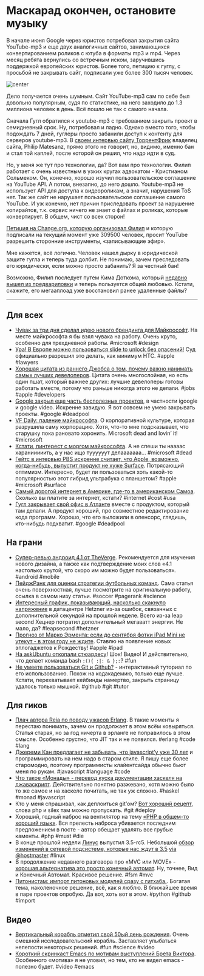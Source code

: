 # Маскарад окончен, остановите музыку

В начале июня Google через юристов потребовал закрытия сайта YouTube-mp3 и еще двух аналогичных сайтов, занимающихся конвертированием роликов с ютуба в форматы mp3 и mp4. Через месяц ребята вернулись со встречным иском, заручившись поддержкой европейских юристов. Более того, петицию к гуглу, с просьбой не закрывать сайт, подписали уже более 300 тысяч человек.

![center](http://chyo.ru/googleyoutubemp3.png)

Дело получается очень шумным. Сайт YouTube-mp3 сам по себе был довольно популярным, судя по статистике, на него заходило до 1.3 миллиона человек в день. Всё пошло не так с самого начала.

Сначала Гугл обратился к youtube-mp3 с требованием закрыть проект в семидневный срок. Ну, потребовал и ладно. Однако вместо того, чтобы подождать 7 дней, гуглеры просто забанили доступ к контенту для серверов youtube-mp3. В [своем интервью сайту ТоррентФрик](http://www.readability.com/articles/ypzntuod) владелец сайта, Philip Matesanz, прямо этого не говорит, но, видимо, именно бан и стал той каплей, после которой он решил, что надо идти в суд.

Но, у меня же тут про технологии, да? Вот вам про технологии. Филип работает с очень известным в узких кругах адвокатом - Кристианом Сольмеком. Он, конечно, хорошо изучил пользовательское соглашение на YouTube API. А потом, внезапно, до него дошло. Youtube-mp3 не использует API для доступа к видеороликам, а значит, нарушения ToS нет. Так же сайт не нарушает пользовательское соглашение самого YouTube. И уж конечно, нет причин приследовать проект за нарушение копирайтов, т.к. сервис ничего не знает о файлах и роликах, которые конвертирует. В общем, чист со всех сторон!

[Петиция на Change.org, которую организовал Филип](http://www.change.org/petitions/ceo-youtube-allow-third-party-recording-tools-for-youtube) и которую подписали на текущий момент уже 309500 человек, просит YouTube разрешить сторонние инструменты, «записывающие эфир».

Мне кажется, всё логично. Человек нашел дырку в юридической защите гугла и теперь туда долбит. Не понимаю, зачем преследовать его юридически, если можно просто забанить? Я за честный бан!

Возможно, Филип последует путем Кима Доткома, который [недавно вышел из предвариловки](http://www.nytimes.com/2012/07/04/technology/megaupload-founder-goes-from-arrest-to-cult-hero.html?_r=3&hp) и теперь пользуется общей любовью. Кстати, скажите, его мегааплоад уже восстановил ранее удаленные файлы?

-----

## Для всех
* [Чувак за три дня сделал идею нового брендинга для Майкрософт](http://www.minimallyminimal.com/journal/2012/7/3/the-next-microsoft.html). На месте майкрософта я бы взял чувака на работу. Очень круто, особенно для трехдневной работы. #microsoft #design
* [Ура! В Европе можно пользоваться slide to unlock без опасений!](http://www.theverge.com/2012/7/4/3136922/apple-htc-uk-high-court-patents-invalid) Суд официально разрешил это делать, как минимум HTC. #apple #lawyers
* [Хорошая цитата из раннего Джобса о том, почему важно нанимать самых лучших девелоперов](http://benlakey.com/2012/07/04/why-you-need-to-hire-great-developers-part-2/). Цитата очень многослойная, но есть один пшат, который важнее других: лучшие девелоперы готовы работать вместе, потому что раньше никогда этого не делали. #jobs #apple #developers
* [Google закрыл еще часть бесполезных проектов](http://techcrunch.com/2012/07/03/google-shutdowns-continue-igoogle-google-video-google-mini-others-are-killed/), в частности igoogle и google video. Искренне завидую. Я вот совсем не умею закрывать проекты. #google #deadpool
* [VF Daily: падение майкрософта](http://www.vanityfair.com/online/daily/2012/07/microsoft-downfall-emails-steve-ballmer). О корпоративной культуре, которая разрушила саму корпорацию. Хотя, что-то мне подсказывает, что старушку пока рановато хоронить. Microsoft dead and lovin’ it! #microsoft
* [Кстати, пинтерест с моргом майкрософта](http://pinterest.com/harrymccracken/microsoft-morgue/). А не спеши ты наааас харанииииить, а у нас ищо туууууут делааааааа… #microsoft #dead
* [Гейтс в интервью PBS искренне считает, что Apple, возможно, когда-нибудь, выпустит продукт не хуже Surface](http://news.cnet.com/8301-17852_3-57466040-71/gates-apple-may-have-to-make-a-surface-like-device/). Потрясающий оптимизм. Интересно, будет ли пользоваться хоть какой-то популярностью этот гибрид ультрабука с планшетом? #apple #microsoft #surface
* [Самый дорогой интернет в Америке, где-то в американском Самоа](http://www.engadget.com/2012/07/04/most-expensive-internet-in-america-samoa-broadband-interview/). Сколько вы платите за интернет, кстати?  #internet #cost #usa
* [Гугл закрывает свой офис в Атланте](https://plus.google.com/109697072684132989725/posts/WwRaBNhJAch) вместе с продуктом, который там делали. А продукт хороший, про совместное редактирование кода программ. Хорошо, что его выложили в опенсорс, глядишь, кто-нибудь подхватит. #google #deadpool


## На грани
* [Супер-ревью андроид 4.1 от TheVerge](http://www.theverge.com/2012/7/3/3134347/android-4-1-jelly-bean-review?). Рекомендуется для изучения нового дизайна, а также как подтверждение моих слов «4.1 настолько крутой, что скоро им можно будет пользоваться». #android #mobile
* [ПейджРанк для оценки стратегии футбольных команд](http://www.technologyreview.com/view/428399/pagerank-algorithm-reveals-soccer-teams/). Сама статья очень поверхностная, лучше посмотрите на оригинальную работу, ссылка в самом низу статьи. #soccer #pagerank #science
* [Интересный график, показывающий, насколько скакнуло напряжение](http://imgur.com/a/ykoup) в датацентре Hetzner из-за ошибок, связанных с дополнительной секундой на прошлой неделе. Всего из-за leap second Хецнер потратил дополнительный мегаватт энергии. Не мало, да? #leapsecond #hetzner
* [Прогноз от Марко Эрмента: если до сентября фотки iPad Mini не утекут - в этом году не ждите](http://www.marco.org/2012/07/04/the-ipad-mini). Ставлю на появление новых эплогаджетов к Рождеству! #apple #ipad
* [На askUbuntu откопали стюардесу](http://askubuntu.com/questions/159491/why-did-this-command-make-my-system-lag-so-bad-i-had-to-reboot)! Шок! Видео! И действительно, что делает команда bash `:(){ :|: & };:`? #fun
* [Не умеете пользоваться Git и Github?](http://try.github.com/levels/1/challenges/1) - интерактивный туториал по его использованию. Похож на кодакадемию, только еще лучше. Кстати, перехватывает кейбинды намертво, закрыть страницу удалось только мышкой. #github #git #tutor


## Для гиков
* [Плач автора Reia по поводу ужасов Erlang](http://www.unlimitednovelty.com/2011/07/trouble-with-erlang-or-erlang-is-ghetto.html). В такие моменты я перестаю понимать, зачем он продолжает в этом всём ковыряться. Статья старая, но за год ничерта в эрланге не поправилось в этом смысле. Особенно грустно, что JIT так и не появился. #erlang #code #lang
* [Джереми Кан предлагает не забывать, что javascript’у уже 30 лет](http://jeremyckahn.github.com/blog/2012/07/01/treating-javascript-like-a-30-year-old-language/) и программировать на нем надо в старом стиле. Я пишу еще более старомодно, поэтому программисты клайентсайда обычно бьют меня по рукам. #javascript #language #code
* [Что такое «Монады» - перевод куска документации хаскеля на джаваскрипт](http://blog.jcoglan.com/2011/03/05/translation-from-haskell-to-javascript-of-selected-portions-of-the-best-introduction-to-monads-ive-ever-read/). Действительно понятно разжевано, хотя можно было то же самое и на хаскеле почитать, не так уж сложно. #haskel #monad #javascript
* Кто у меня спрашивал, как деплоиться git’ом? [Вот хороший рецепт](http://blog.jmoz.co.uk/deploy-git-push-php-silex), слова php и silex там можно пропускать. #git #deploy
* Хороший, годный наброс на вентилятор на тему [«PHP в общем-то хороший язык»](http://fabien.potencier.org/article/64/php-is-much-better-than-what-you-think). Вся прелесть наброса убивается последним предложением в посте - автор обещает удалять все грубые каменты. #php #must #die
* В конце прошлой недели [Линус](http://en.wikipedia.org/wiki/Linus_Torvalds) выпустил 3.5-rc5. Небольшой [обзор изменений в сетевой подсистеме, которые нас ждут в 3.5](http://www.h-online.com/open/features/Kernel-Log-Coming-in-Linux-3-5-Part-1-Networking-1625047.html) [via @hostmaster](http://twitter.com/hostmaster) #linux
* В продолжение недавнего разговора про «MVC или MOVE» - [хорошая альтернатива это просто конечный автомат](http://ingoschramm.tumblr.com/post/26409997578/mvc-move-or-simply-a-state-machine). Ну, точнее, Вид и Конечный Автомат. Красивое решение. #fsm #mvc
* [Питонистам: импорт питоновых модулей сразу с гитхаба.](https://github.com/xando/github_import). Богатая тема, наколеночное решение, всё, как я люблю. В ближайшее время в паре проектов опробую. Да вот, хоть вот в этом. #python #github #import

## Видео
* [Вертикальный корабль отметил свой 50ый день рождения](http://www.bbc.co.uk/news/science-environment-18684075). Очень смешной исследовательский корабль. Заставляет улыбаться нелепости некоторых решений. #fun #science #video
* [Короткий скринкаст Emacs по мотивам выступлений Брета Виктора](http://emacsrocks.com/e11.html?). Особенного «мотива» я не уловил, но тем, кто не видел emacs - полезно будет. #video #emacs

